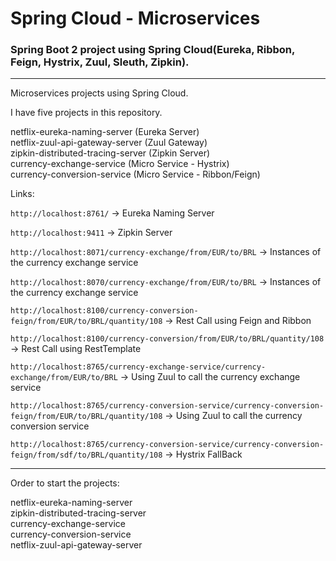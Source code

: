 # Spring Cloud - Microservices


### Spring Boot 2 project using Spring Cloud(Eureka, Ribbon, Feign, Hystrix, Zuul, Sleuth, Zipkin).

---
Microservices projects using Spring Cloud.

I have five projects in this repository.

netflix-eureka-naming-server          (Eureka Server) </br>
netflix-zuul-api-gateway-server       (Zuul Gateway) </br>
zipkin-distributed-tracing-server     (Zipkin Server) </br>
currency-exchange-service             (Micro Service - Hystrix) </br>
currency-conversion-service           (Micro Service - Ribbon/Feign) </br>

Links:

`http://localhost:8761/`      	  -> Eureka Naming Server

`http://localhost:9411`           -> Zipkin Server

`http://localhost:8071/currency-exchange/from/EUR/to/BRL`		-> Instances of the currency exchange service

`http://localhost:8070/currency-exchange/from/EUR/to/BRL` 	-> Instances of the currency exchange service

`http://localhost:8100/currency-conversion-feign/from/EUR/to/BRL/quantity/108`   	-> Rest Call using Feign and Ribbon

`http://localhost:8100/currency-conversion/from/EUR/to/BRL/quantity/108`		    -> Rest Call using RestTemplate

`http://localhost:8765/currency-exchange-service/currency-exchange/from/EUR/to/BRL`	-> Using Zuul to call the currency exchange service 

`http://localhost:8765/currency-conversion-service/currency-conversion-feign/from/EUR/to/BRL/quantity/108` -> Using Zuul to call the currency conversion service 

`http://localhost:8765/currency-conversion-service/currency-conversion-feign/from/sdf/to/BRL/quantity/108` -> Hystrix FallBack

---

Order to start the projects:

netflix-eureka-naming-server    
zipkin-distributed-tracing-server    
currency-exchange-service          
currency-conversion-service     
netflix-zuul-api-gateway-server
